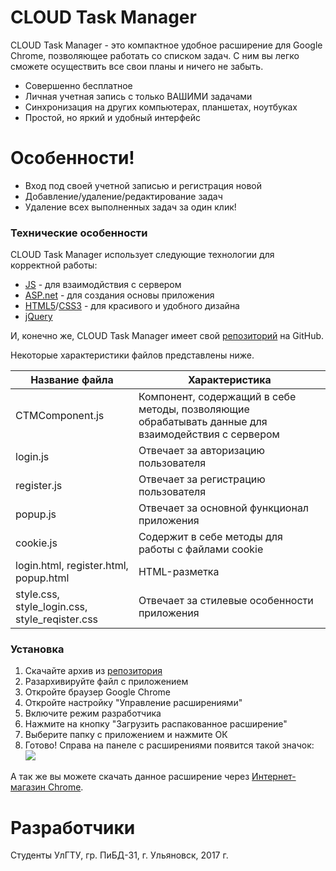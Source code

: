 ﻿ # CLOUD Task Manager 

CLOUD Task Manager - это компактное удобное расширение для Google Chrome, позволяющее работать со списком задач. С ним вы легко сможете осуществить все свои планы и ничего не забыть.  


  - Совершенно бесплатное
  - Личная учетная запись с только ВАШИМИ задачами
  - Синхронизация на других компьютерах, планшетах, ноутбуках
  - Простой, но яркий и удобный интерфейс

# Особенности!

  - Вход под своей учетной записью и регистрация новой
  - Добавление/удаление/редактирование задач
  - Удаление всех выполненных задач за один клик!


### Технические особенности

CLOUD Task Manager использует следующие технологии для корректной работы:

* [JS](js.org) - для взаимодйствия с сервером
* [ASP.net](asp.net) - для создания основы приложения
* [HTML5](http://html5.com/)/[CSS3](css3.com) - для красивого и удобного дизайна
* [jQuery](https://jquery.com)

И, конечно же, CLOUD Task Manager имеет свой [репозиторий](https://github.com/ashette/CLOUD-Task-Manager) на GitHub.  

Некоторые характеристики файлов представлены ниже.


Название файла | Характеристика 
--- | ---
CTMComponent.js  | Компонент, содержащий в себе методы, позволяющие обрабатывать данные для взаимодействия с сервером
login.js| Отвечает за авторизацию пользователя
register.js| Отвечает за регистрацию пользователя
popup.js| Отвечает за основной функционал приложения
cookie.js| Содержит в себе методы для работы с файлами cookie
login.html, register.html,    popup.html | HTML-разметка
style.css,    style_login.css,    style_reqister.css  | Отвечает за стилевые особенности приложения

### Установка
1. Скачайте архив из [репозитория](https://github.com/ashette/CLOUD-Task-Manager)
2. Разархивируйте файл с приложением
2. Откройте браузер Google Chrome
3. Откройте настройку "Управление расширениями"
4. Включите режим разработчика 
5. Нажмите на кнопку "Загрузить распакованное расширение"
6. Выберите папку с приложением и нажмите ОК
7. Готово! Справа на панеле с расширениями появится такой значок:  ![](https://pp.userapi.com/c840439/v840439245/3c0c1/R1cteF5DtX8.jpg)

А так же вы можете скачать данное расширение через [Интернет-магазин Chrome](https://chrome.google.com/webstore/category/extensions?hl=ru).
 
# Разработчики
Студенты УлГТУ, гр. ПиБД-31, г. Ульяновск, 2017 г.


  
